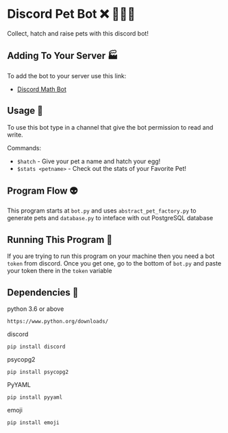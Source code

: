 # Discord Pet Bot :x: :dog::cat::unicorn:
Collect, hatch and raise pets with this discord bot!

## Adding To Your Server :factory:
To add the bot to your server use this link:
* [Discord Math Bot](https://discord.com/api/oauth2/authorize?client_id=832152940420661250&permissions=8&scope=bot)

## Usage :newspaper:
To use this bot type in a channel that give the bot permission to read and write.

Commands:

* `$hatch` - Give your pet a name and hatch your egg!
* `$stats <petname>` - Check out the stats of your Favorite Pet!

## Program Flow :alien:
This program starts at `bot.py` and uses `abstract_pet_factory.py` to generate pets and `database.py` to inteface with out PostgreSQL database

## Running This Program :running:
If you are trying to run this program on your machine then you need
a bot `token` from discord. Once you get one, go to the bottom of `bot.py` and paste your token there in the `token` variable

## Dependencies :milky_way:
python 3.6 or above


`https://www.python.org/downloads/`

discord

`pip install discord`


psycopg2

`pip install psycopg2`


PyYAML

`pip install pyyaml`

emoji

`pip install emoji`
